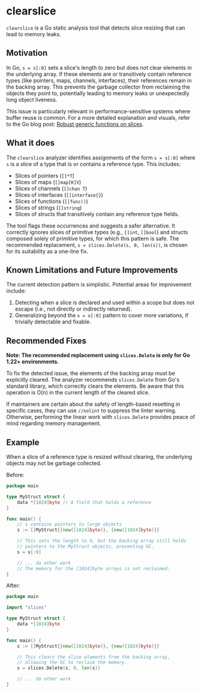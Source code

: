 # clearslice

`clearslice` is a Go static analysis tool that detects slice resizing that can lead to memory leaks.

## Motivation

In Go, `s = s[:0]` sets a slice's length to zero but does not clear elements in the underlying array. If these elements are or transitively contain reference types (like pointers, maps, channels, interfaces), their references remain in the backing array. This prevents the garbage collector from reclaiming the objects they point to, potentially leading to memory leaks or unexpectedly long object liveness.

This issue is particularly relevant in performance-sensitive systems where buffer reuse is common. For a more detailed explanation and visuals, refer to the Go blog post: [Robust generic functions on slices](https://go.dev/blog/generic-slice-functions).

## What it does

The `clearslice` analyzer identifies assignments of the form `s = s[:0]` where `s` is a slice of a type that is or contains a reference type. This includes:
- Slices of pointers (`[]*T`)
- Slices of maps (`[]map[K]V`)
- Slices of channels (`[]chan T`)
- Slices of interfaces (`[]interface{}`)
- Slices of functions (`[]func()`)
- Slices of strings (`[]string`)
- Slices of structs that transitively contain any reference type fields.

The tool flags these occurrences and suggests a safer alternative. It correctly ignores slices of primitive types (e.g., `[]int`, `[]bool`) and structs composed solely of primitive types, for which this pattern is safe. The recommended replacement, `s = slices.Delete(s, 0, len(s))`, is chosen for its suitability as a one-line fix.

## Known Limitations and Future Improvements

The current detection pattern is simplistic. Potential areas for improvement include:
1.  Detecting when a slice is declared and used within a scope but does not escape (i.e., not directly or indirectly returned).
2.  Generalizing beyond the `x = x[:0]` pattern to cover more variations, if trivially detectable and fixable.

## Recommended Fixes

**Note: The recommended replacement using `slices.Delete` is only for Go 1.22+ environments.**

To fix the detected issue, the elements of the backing array must be explicitly cleared. The analyzer recommends `slices.Delete` from Go's standard library, which correctly clears the elements. Be aware that this operation is O(n) in the current length of the cleared slice.

If maintainers are certain about the safety of length-based resetting in specific cases, they can use `//nolint` to suppress the linter warning. Otherwise, performing the linear work with `slices.Delete` provides peace of mind regarding memory management.

## Example

When a slice of a reference type is resized without clearing, the underlying objects may not be garbage collected.

Before:
```go
package main

type MyStruct struct {
    data *[1024]byte // A field that holds a reference
}

func main() {
    // s contains pointers to large objects
    s := []MyStruct{{new([1024]byte)}, {new([1024]byte)}}

    // This sets the length to 0, but the backing array still holds
    // pointers to the MyStruct objects, preventing GC.
    s = s[:0]

    // ... do other work
    // The memory for the [1024]byte arrays is not reclaimed.
}
```

After:
```go
package main

import "slices"

type MyStruct struct {
    data *[1024]byte
}

func main() {
    s := []MyStruct{{new([1024]byte)}, {new([1024]byte)}}

    // This clears the slice elements from the backing array,
    // allowing the GC to reclaim the memory.
    s = slices.Delete(s, 0, len(s))

    // ... do other work
}
```